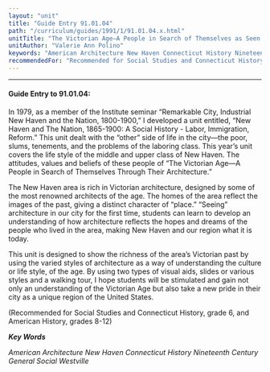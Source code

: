 ```yaml
---
layout: "unit"
title: "Guide Entry 91.01.04"
path: "/curriculum/guides/1991/1/91.01.04.x.html"
unitTitle: "The Victorian Age—A People in Search of Themselves as Seen Through Their Architecture"
unitAuthor: "Valerie Ann Polino"
keywords: "American Architecture New Haven Connecticut History Nineteenth Century General Social Westville"
recommendedFor: "Recommended for Social Studies and Connecticut History, grade 6, and American History, grades 8-12"
---
```

<body>
<hr/>
<h4>
Guide Entry to 91.01.04:
</h4>
In 1979, as a member of the Institute seminar “Remarkable City, Industrial New Haven and the Nation, 1800-1900,” I developed a unit entitled, “New Haven and The Nation, 1865-1900: A Social History - Labor, Immigration, Reform.” This unit dealt with the “other” side of life in the city—the poor, slums, tenements, and the problems of the laboring class. This year’s unit covers the life style of the middle and upper class of New Haven. The attitudes, values and beliefs of these people of “The Victorian Age—A People in Search of Themselves Through Their Architecture.”
<p>
The New Haven area is rich in Victorian architecture, designed by some of the most renowned architects of the age. The homes of the area reflect the images of the past, giving a distinct character of “place.” “Seeing” architecture in our city for the first time, students can learn to develop an understanding of how architecture reflects the hopes and dreams of the people who lived in the area, making New Haven and our region what it is today.
</p>
<p>
This unit is designed to show the richness of the area’s Victorian past by using the varied styles of architecture as a way of understanding the culture or life style, of the age. By using two types of visual aids, slides or various styles and a walking tour, I hope students will be stimulated and gain not only an understanding of the Victorian Age but also take a new pride in their city as a unique region of the United States.
</p>
<p>
(Recommended for Social Studies and Connecticut History, grade 6, and American History, grades 8-12)
</p>
<p>
<b>
<i>
Key Words
</i>
</b>
<br/>
</p>
<p>
<i>
American Architecture New Haven Connecticut History Nineteenth Century General Social Westville
</i>
</p>
</body>